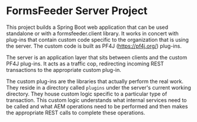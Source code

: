 # FormsFeeder Server Project
This project builds a Spring Boot web application that can be used standalone or with a formsfeeder.client library.  It works in concert with plug-ins that contain custom code specific to the organization that is using the server.  The custom code is built as PF4J (https://pf4j.org/) plug-ins.

The server is an application layer that sits between clients and the custom PF4J plug-ins.  It acts as a traffic cop, redirecting incoming REST transactions to the appropriate custom plug-in.

The custom plug-ins are the libraries that actually perform the real work.  They reside in a directory called `plugins` under the server's current working directory.
They house custom logic specific to a particular type of transaction.  This custom logic understands what internal services need to be called and what AEM operations need to be performed and then makes the appropriate REST calls to complete these operations.

 